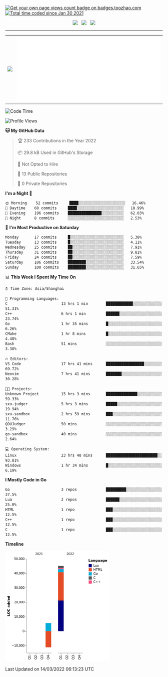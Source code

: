 <p align="left">  
<a href="https://badges.toozhao.com/stats/01FQP76TP6ZBNKKYXKKWX9BGJ8"><img src="https://badges.toozhao.com/badges/01FQP76TP6ZBNKKYXKKWX9BGJ8/blue.svg" alt="Get your own page views count badge on badges.toozhao.com" /></a>
<a href="https://wakatime.com/@4b53d00f-9d2e-4966-822f-ea918cbec9e7"><img src="https://wakatime.com/badge/user/4b53d00f-9d2e-4966-822f-ea918cbec9e7.svg" alt="Total time coded since Jan 30 2021" /></a>
</p>


<p align="center">
<a href="#!"><img src="https://img.shields.io/badge/Editor-Neovim-303030?style=flat-square&logo=Neovim"></a>
&nbsp;
<a href="#!"><img src="https://img.shields.io/badge/Goland-303030?style=flat-square&logo=Goland"></a>
&nbsp;
<a href="#!"><img src="https://img.shields.io/badge/Browser-Chrome-303030?style=flat-square&logo=google-chrome"></a>
</p>

---

<table>
<tr>
<td><a href="#!"><img src="https://github-readme-stats.vercel.app/api/top-langs/?username=isther&exclude_repo=isther.github.io&langs_count=6&layout=compact&theme=cobalt&hide_border=true" /></a></td>
<td><a href="#!"><img src="./calendar.svg" ></a></td>
</tr>
</table>

<!--START_SECTION:waka-->
![Code Time](http://img.shields.io/badge/Code%20Time-752%20hrs%2037%20mins-blue)

![Profile Views](http://img.shields.io/badge/Profile%20Views-23-blue)

**🐱 My GitHub Data** 

> 🏆 233 Contributions in the Year 2022
 > 
> 📦 29.8 kB Used in GitHub's Storage 
 > 
> 🚫 Not Opted to Hire
 > 
> 📜 13 Public Repositories 
 > 
> 🔑 0 Private Repositories  
 > 
**I'm a Night 🦉** 

```text
🌞 Morning    52 commits     ████░░░░░░░░░░░░░░░░░░░░░   16.46% 
🌆 Daytime    60 commits     ████░░░░░░░░░░░░░░░░░░░░░   18.99% 
🌃 Evening    196 commits    ███████████████░░░░░░░░░░   62.03% 
🌙 Night      8 commits      ░░░░░░░░░░░░░░░░░░░░░░░░░   2.53%

```
📅 **I'm Most Productive on Saturday** 

```text
Monday       17 commits     █░░░░░░░░░░░░░░░░░░░░░░░░   5.38% 
Tuesday      13 commits     █░░░░░░░░░░░░░░░░░░░░░░░░   4.11% 
Wednesday    25 commits     ██░░░░░░░░░░░░░░░░░░░░░░░   7.91% 
Thursday     31 commits     ██░░░░░░░░░░░░░░░░░░░░░░░   9.81% 
Friday       24 commits     ██░░░░░░░░░░░░░░░░░░░░░░░   7.59% 
Saturday     106 commits    ████████░░░░░░░░░░░░░░░░░   33.54% 
Sunday       100 commits    ████████░░░░░░░░░░░░░░░░░   31.65%

```


📊 **This Week I Spent My Time On** 

```text
⌚︎ Time Zone: Asia/Shanghai

💬 Programming Languages: 
C                        13 hrs 1 min        ████████████░░░░░░░░░░░░░   51.31% 
C++                      6 hrs 1 min         ██████░░░░░░░░░░░░░░░░░░░   23.74% 
Go                       1 hr 35 mins        █░░░░░░░░░░░░░░░░░░░░░░░░   6.26% 
CMake                    1 hr 8 mins         █░░░░░░░░░░░░░░░░░░░░░░░░   4.48% 
Bash                     51 mins             ░░░░░░░░░░░░░░░░░░░░░░░░░   3.38%

🔥 Editors: 
VS Code                  17 hrs 41 mins      █████████████████░░░░░░░░   69.72% 
Neovim                   7 hrs 41 mins       ███████░░░░░░░░░░░░░░░░░░   30.28%

🐱‍💻 Projects: 
Unknown Project          15 hrs 3 mins       ██████████████░░░░░░░░░░░   59.33% 
sxu-judger               5 hrs 3 mins        █████░░░░░░░░░░░░░░░░░░░░   19.94% 
sxu-sandbox              2 hrs 59 mins       ███░░░░░░░░░░░░░░░░░░░░░░   11.76% 
QDUJudger                50 mins             ░░░░░░░░░░░░░░░░░░░░░░░░░   3.29% 
go-sandbox               40 mins             ░░░░░░░░░░░░░░░░░░░░░░░░░   2.64%

💻 Operating System: 
Linux                    23 hrs 48 mins      ███████████████████████░░   93.81% 
Windows                  1 hr 34 mins        █░░░░░░░░░░░░░░░░░░░░░░░░   6.19%

```

**I Mostly Code in Go** 

```text
Go                       3 repos             █████████░░░░░░░░░░░░░░░░   37.5% 
Lua                      2 repos             ██████░░░░░░░░░░░░░░░░░░░   25.0% 
HTML                     1 repo              ███░░░░░░░░░░░░░░░░░░░░░░   12.5% 
C++                      1 repo              ███░░░░░░░░░░░░░░░░░░░░░░   12.5% 
C                        1 repo              ███░░░░░░░░░░░░░░░░░░░░░░   12.5%

```


**Timeline**

![Chart not found](https://raw.githubusercontent.com/isther/isther/master/charts/bar_graph.png) 


 Last Updated on 14/03/2022 06:13:23 UTC
<!--END_SECTION:waka-->